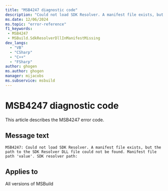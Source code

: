 ```yaml
---
title: "MSB4247 diagnostic code"
description: "Could not load SDK Resolver. A manifest file exists, but the path to the SDK Resolver DLL file could not be found. Manifest file path 'value'. SDK resolver path:"
ms.date: 12/06/2024
ms.topic: "error-reference"
f1_keywords:
 - MSB4247
 - MSBuild.SdkResolverDllInManifestMissing
dev_langs:
  - "VB"
  - "CSharp"
  - "C++"
  - "FSharp"
author: ghogen
ms.author: ghogen
manager: mijacobs
ms.subservice: msbuild
---
```


# MSB4247 diagnostic code

<!-- :::ErrorDefinitionDescription::: -->
<!-- :::editable-content name="introDescription"::: -->
This article describes the MSB4247 error code.
<!-- :::editable-content-end::: -->

## Message text

```output
MSB4247: Could not load SDK Resolver. A manifest file exists, but the path to the SDK Resolver DLL file could not be found. Manifest file path 'value'. SDK resolver path:
```

<!-- :::editable-content name="postOutputDescription"::: -->
<!--
{StrBegin="MSB4247: "}
-->
<!-- :::editable-content-end::: -->
<!-- :::ErrorDefinitionDescription-end::: -->

## Applies to

All versions of MSBuild
